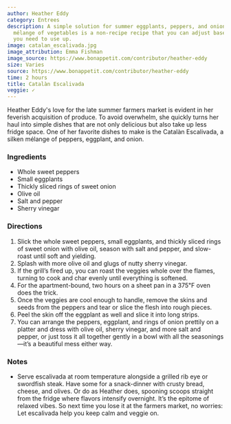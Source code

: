 ```yaml
---
author: Heather Eddy
category: Entrees
description: A simple solution for summer eggplants, peppers, and onions. This silken
  mélange of vegetables is a non-recipe recipe that you can adjust based on whatever
  you need to use up.
image: catalan_escalivada.jpg
image_attribution: Emma Fishman
image_source: https://www.bonappetit.com/contributor/heather-eddy
size: Varies
source: https://www.bonappetit.com/contributor/heather-eddy
time: 2 hours
title: Catalàn Escalivada
veggie: ✓
---
```

Heather Eddy's love for the late summer farmers market is evident in her feverish acquisition of produce. To avoid overwhelm, she quickly turns her haul into simple dishes that are not only delicious but also take up less fridge space. One of her favorite dishes to make is the Catalàn Escalivada, a silken mélange of peppers, eggplant, and onion.

### Ingredients

* Whole sweet peppers
* Small eggplants
* Thickly sliced rings of sweet onion
* Olive oil
* Salt and pepper
* Sherry vinegar

### Directions

1. Slick the whole sweet peppers, small eggplants, and thickly sliced rings of sweet onion with olive oil, season with salt and pepper, and slow-roast until soft and yielding.
2. Splash with more olive oil and glugs of nutty sherry vinegar.
3. If the grill’s fired up, you can roast the veggies whole over the flames, turning to cook and char evenly until everything is softened.
4. For the apartment-bound, two hours on a sheet pan in a 375℉ oven does the trick.
5. Once the veggies are cool enough to handle, remove the skins and seeds from the peppers and tear or slice the flesh into rough pieces.
6. Peel the skin off the eggplant as well and slice it into long strips.
7. You can arrange the peppers, eggplant, and rings of onion prettily on a platter and dress with olive oil, sherry vinegar, and more salt and pepper, or just toss it all together gently in a bowl with all the seasonings—it’s a beautiful mess either way.

### Notes

- Serve escalivada at room temperature alongside a grilled rib eye or swordfish steak. Have some for a snack-dinner with crusty bread, cheese, and olives. Or do as Heather does, spooning scoops straight from the fridge where flavors intensify overnight. It’s the epitome of relaxed vibes. So next time you lose it at the farmers market, no worries: Let escalivada help you keep calm and veggie on.